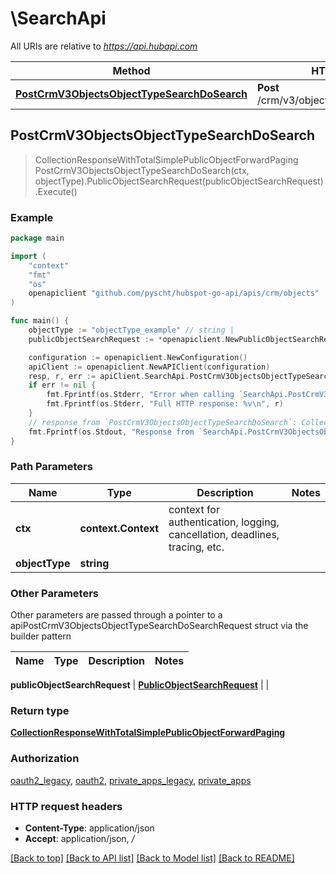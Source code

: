 # \SearchApi

All URIs are relative to *https://api.hubapi.com*

Method | HTTP request | Description
------------- | ------------- | -------------
[**PostCrmV3ObjectsObjectTypeSearchDoSearch**](SearchApi.md#PostCrmV3ObjectsObjectTypeSearchDoSearch) | **Post** /crm/v3/objects/{objectType}/search | 



## PostCrmV3ObjectsObjectTypeSearchDoSearch

> CollectionResponseWithTotalSimplePublicObjectForwardPaging PostCrmV3ObjectsObjectTypeSearchDoSearch(ctx, objectType).PublicObjectSearchRequest(publicObjectSearchRequest).Execute()



### Example

```go
package main

import (
    "context"
    "fmt"
    "os"
    openapiclient "github.com/pyscht/hubspot-go-api/apis/crm/objects"
)

func main() {
    objectType := "objectType_example" // string | 
    publicObjectSearchRequest := *openapiclient.NewPublicObjectSearchRequest([]openapiclient.FilterGroup{*openapiclient.NewFilterGroup([]openapiclient.Filter{*openapiclient.NewFilter("PropertyName_example", "Operator_example")})}, []string{"Sorts_example"}, []string{"Properties_example"}, int32(123), int32(123)) // PublicObjectSearchRequest | 

    configuration := openapiclient.NewConfiguration()
    apiClient := openapiclient.NewAPIClient(configuration)
    resp, r, err := apiClient.SearchApi.PostCrmV3ObjectsObjectTypeSearchDoSearch(context.Background(), objectType).PublicObjectSearchRequest(publicObjectSearchRequest).Execute()
    if err != nil {
        fmt.Fprintf(os.Stderr, "Error when calling `SearchApi.PostCrmV3ObjectsObjectTypeSearchDoSearch``: %v\n", err)
        fmt.Fprintf(os.Stderr, "Full HTTP response: %v\n", r)
    }
    // response from `PostCrmV3ObjectsObjectTypeSearchDoSearch`: CollectionResponseWithTotalSimplePublicObjectForwardPaging
    fmt.Fprintf(os.Stdout, "Response from `SearchApi.PostCrmV3ObjectsObjectTypeSearchDoSearch`: %v\n", resp)
}
```

### Path Parameters


Name | Type | Description  | Notes
------------- | ------------- | ------------- | -------------
**ctx** | **context.Context** | context for authentication, logging, cancellation, deadlines, tracing, etc.
**objectType** | **string** |  | 

### Other Parameters

Other parameters are passed through a pointer to a apiPostCrmV3ObjectsObjectTypeSearchDoSearchRequest struct via the builder pattern


Name | Type | Description  | Notes
------------- | ------------- | ------------- | -------------

 **publicObjectSearchRequest** | [**PublicObjectSearchRequest**](PublicObjectSearchRequest.md) |  | 

### Return type

[**CollectionResponseWithTotalSimplePublicObjectForwardPaging**](CollectionResponseWithTotalSimplePublicObjectForwardPaging.md)

### Authorization

[oauth2_legacy](../README.md#oauth2_legacy), [oauth2](../README.md#oauth2), [private_apps_legacy](../README.md#private_apps_legacy), [private_apps](../README.md#private_apps)

### HTTP request headers

- **Content-Type**: application/json
- **Accept**: application/json, */*

[[Back to top]](#) [[Back to API list]](../README.md#documentation-for-api-endpoints)
[[Back to Model list]](../README.md#documentation-for-models)
[[Back to README]](../README.md)

